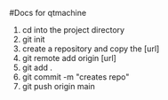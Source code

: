 #Docs for qtmachine
1. cd into the project directory
2. git init
3. create a repository and copy the [url]
4. git remote add origin [url]
5. git add .
6. git commit -m "creates repo"
7. git push origin main

